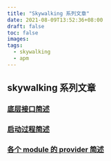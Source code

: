 ```yaml
---
title: "Skywalking 系列文章"
date: 2021-08-09T13:52:36+08:00
draft: false
toc: false
images:
tags:
  - skywalking
  - apm
---
```

## skywalking 系列文章
### [底层接口简述](../skywalking-0)
### [启动过程简述](../skywalking-1)
### [各个 module 的 provider 简述](../skywalking-2)
